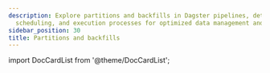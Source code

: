 ```yaml
---
description: Explore partitions and backfills in Dagster pipelines, detailing configuration,
  scheduling, and execution processes for optimized data management and processing.
sidebar_position: 30
title: Partitions and backfills
---
```


import DocCardList from '@theme/DocCardList';

<DocCardList />